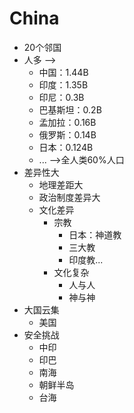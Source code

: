 # China
- 20个邻国
- 人多 --> 
  - 中国：1.44B  
  - 印度：1.35B 
  - 印尼：0.3B
  - 巴基斯坦：0.2B
  - 孟加拉：0.16B
  - 俄罗斯：0.14B
  - 日本：0.124B
  - ... -->全人类60%人口
- 差异性大
  - 地理差距大
  - 政治制度差异大
  - 文化差异
    - 宗教
      - 日本：神道教
      - 三大教
      - 印度教...
    - 文化复杂
      - 人与人
      - 神与神
- 大国云集
  - 美国
- 安全挑战 
  - 中印
  - 印巴
  - 南海
  - 朝鲜半岛
  - 台海